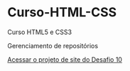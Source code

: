 # Curso-HTML-CSS
 Curso HTML5 e CSS3

 Gerenciamento de repositórios

 <a href="https://felipetn1989.github.io/Curso-HTML-CSS/Desafios/desafio010/index.html#">Acessar o projeto de site do Desafio 10</a>